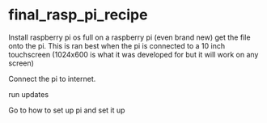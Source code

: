 ﻿# final_rasp_pi_recipe
Install raspberry pi os full on a raspberry pi (even brand new) get the file onto the pi. This is ran best when the pi is connected to a 10 inch touchscreen (1024x600 is what it was developed for but it will work on any screen)

Connect the pi to internet. 

run updates

Go to how to set up pi and set it up
